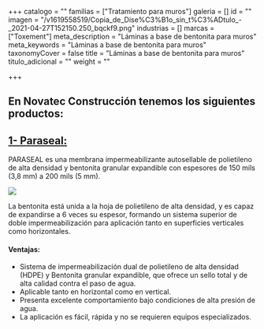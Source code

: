 +++
catalogo = ""
familias = ["Tratamiento para muros"]
galeria = []
id = ""
imagen = "/v1619558519/Copia_de_Dise%C3%B1o_sin_t%C3%ADtulo_-_2021-04-27T152150.250_bqckf9.png"
industrias = []
marcas = ["Toxement"]
meta_description = "Láminas a base de bentonita para muros"
meta_keywords = "Láminas a base de bentonita para muros"
taxonomyCover = false
title = "Láminas a base de bentonita para muros"
titulo_adicional = ""
weight = ""

+++
## En Novatec Construcción tenemos los siguientes productos:

## [**1- Paraseal:**](http://12.156.76.244/portafolio/productos/impermeabilizaci%C3%B3n/cimentaciones/paraseal/)

PARASEAL es una membrana impermeabilizante autosellable de polietileno de alta densidad y bentonita granular expandible con espesores de 150 mils (3,8 mm) a 200 mils (5 mm).

![](https://res.cloudinary.com/drnun7bay/image/upload/v1619557734/paraseal_tisupt.png)

La bentonita está unida a la hoja de polietileno de alta densidad, y es capaz de expandirse a 6 veces su espesor, formando un sistema superior de doble impermeabilización para aplicación tanto en superficies verticales como horizontales.

#### **Ventajas:**

* Sistema de impermeabilización dual de polietileno de alta densidad (HDPE) y Bentonita granular expandible, que ofrece un sello total y de alta calidad contra el paso de agua.
* Aplicable tanto en horizontal como en vertical.
* Presenta excelente comportamiento bajo condiciones de alta presión de agua.
* La aplicación es fácil, rápida y no se requieren equipos especializados.